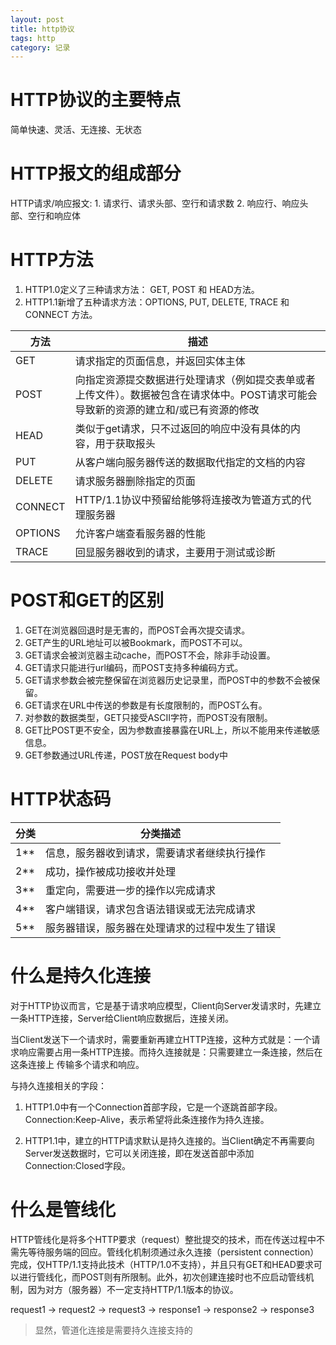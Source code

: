 ```yaml
---
layout: post
title: http协议
tags: http
category: 记录
---
```


# HTTP协议的主要特点

简单快速、灵活、无连接、无状态

# HTTP报文的组成部分
HTTP请求/响应报文:
    1. 请求行、请求头部、空行和请求数
    2. 响应行、响应头部、空行和响应体

# HTTP方法

1. HTTP1.0定义了三种请求方法： GET, POST 和 HEAD方法。
2. HTTP1.1新增了五种请求方法：OPTIONS, PUT, DELETE, TRACE 和 CONNECT 方法。

方法     | 描述
-------- | ---
GET | 请求指定的页面信息，并返回实体主体
POST | 向指定资源提交数据进行处理请求（例如提交表单或者上传文件）。数据被包含在请求体中。POST请求可能会导致新的资源的建立和/或已有资源的修改
HEAD | 类似于get请求，只不过返回的响应中没有具体的内容，用于获取报头
PUT | 从客户端向服务器传送的数据取代指定的文档的内容
DELETE | 请求服务器删除指定的页面
CONNECT | HTTP/1.1协议中预留给能够将连接改为管道方式的代理服务器
OPTIONS | 允许客户端查看服务器的性能
TRACE | 回显服务器收到的请求，主要用于测试或诊断

# POST和GET的区别

1. GET在浏览器回退时是无害的，而POST会再次提交请求。
2. GET产生的URL地址可以被Bookmark，而POST不可以。
3. GET请求会被浏览器主动cache，而POST不会，除非手动设置。
4. GET请求只能进行url编码，而POST支持多种编码方式。
5. GET请求参数会被完整保留在浏览器历史记录里，而POST中的参数不会被保留。
6. GET请求在URL中传送的参数是有长度限制的，而POST么有。
7. 对参数的数据类型，GET只接受ASCII字符，而POST没有限制。
8. GET比POST更不安全，因为参数直接暴露在URL上，所以不能用来传递敏感信息。
9. GET参数通过URL传递，POST放在Request body中

# HTTP状态码

分类 | 分类描述
-------- | ---
1** | 信息，服务器收到请求，需要请求者继续执行操作
2** | 成功，操作被成功接收并处理
3** | 重定向，需要进一步的操作以完成请求
4** | 客户端错误，请求包含语法错误或无法完成请求
5** | 服务器错误，服务器在处理请求的过程中发生了错误

# 什么是持久化连接

对于HTTP协议而言，它是基于请求响应模型，Client向Server发请求时，先建立一条HTTP连接，Server给Client响应数据后，连接关闭。

当Client发送下一个请求时，需要重新再建立HTTP连接，这种方式就是：一个请求响应需要占用一条HTTP连接。而持久连接就是：只需要建立一条连接，然后在这条连接上 传输多个请求和响应。

与持久连接相关的字段：
1. HTTP1.0中有一个Connection首部字段，它是一个逐跳首部字段。Connection:Keep-Alive，表示希望将此条连接作为持久连接。

2. HTTP1.1中，建立的HTTP请求默认是持久连接的。当Client确定不再需要向Server发送数据时，它可以关闭连接，即在发送首部中添加Connection:Closed字段。


# 什么是管线化

HTTP管线化是将多个HTTP要求（request）整批提交的技术，而在传送过程中不需先等待服务端的回应。管线化机制须通过永久连接（persistent connection）完成，仅HTTP/1.1支持此技术（HTTP/1.0不支持），并且只有GET和HEAD要求可以进行管线化，而POST则有所限制。此外，初次创建连接时也不应启动管线机制，因为对方（服务器）不一定支持HTTP/1.1版本的协议。

request1 -> request2 -> request3 -> response1 -> response2 -> response3

>显然，管道化连接是需要持久连接支持的


